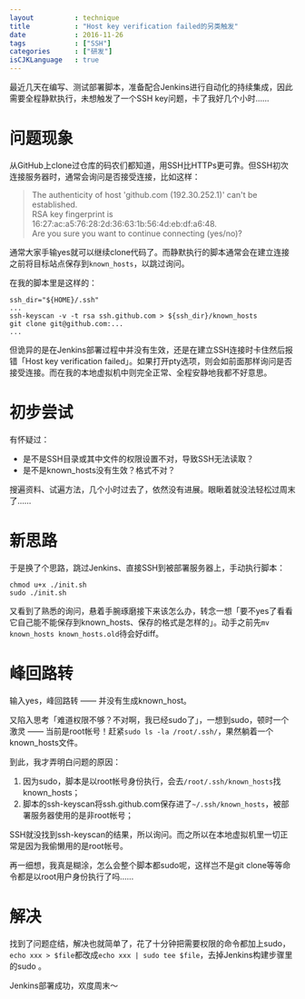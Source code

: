 ```yaml
---
layout          : technique
title           : "Host key verification failed的另类触发"
date            : 2016-11-26
tags            : ["SSH"]
categories      : ["研发"]
isCJKLanguage   : true
---
```


最近几天在编写、测试部署脚本，准备配合Jenkins进行自动化的持续集成，因此需要全程静默执行，未想触发了一个SSH key问题，卡了我好几个小时……

# 问题现象

从GitHub上clone过仓库的码农们都知道，用SSH比HTTPs更可靠。但SSH初次连接服务器时，通常会询问是否接受连接，比如这样：

> The authenticity of host 'github.com (192.30.252.1)' can't be established.  
> RSA key fingerprint is 16:27:ac:a5:76:28:2d:36:63:1b:56:4d:eb:df:a6:48.  
> Are you sure you want to continue connecting (yes/no)?

通常大家手输yes就可以继续clone代码了。而静默执行的脚本通常会在建立连接之前将目标站点保存到`known_hosts`，以跳过询问。

在我的脚本里是这样的：

```
ssh_dir="${HOME}/.ssh"
...
ssh-keyscan -v -t rsa ssh.github.com > ${ssh_dir}/known_hosts
git clone git@github.com:...
...
```

但诡异的是在Jenkins部署过程中并没有生效，还是在建立SSH连接时卡住然后报错「Host key verification failed」。如果打开pty选项，则会如前面那样询问是否接受连接。而在我的本地虚拟机中则完全正常、全程安静地我都不好意思。

# 初步尝试

有怀疑过：

- 是不是SSH目录或其中文件的权限设置不对，导致SSH无法读取？
- 是不是known_hosts没有生效？格式不对？

搜遍资料、试遍方法，几个小时过去了，依然没有进展。眼瞅着就没法轻松过周末了……

# 新思路

于是换了个思路，跳过Jenkins、直接SSH到被部署服务器上，手动执行脚本：

```
chmod u+x ./init.sh
sudo ./init.sh
```

又看到了熟悉的询问，悬着手腕琢磨接下来该怎么办，转念一想「要不yes了看看它自己能不能保存到known_hosts、保存的格式是怎样的」。动手之前先`mv known_hosts known_hosts.old`待会好diff。

# 峰回路转

输入yes，峰回路转 —— 并没有生成known_host。

又陷入思考「难道权限不够？不对啊，我已经sudo了」，一想到sudo，顿时一个激灵 —— 当前是root帐号！赶紧`sudo ls -la /root/.ssh/`，果然躺着一个known_hosts文件。

到此，我才弄明白问题的原因：

1. 因为sudo，脚本是以root帐号身份执行，会去`/root/.ssh/known_hosts`找known_hosts；
2. 脚本的ssh-keyscan将ssh.github.com保存进了`~/.ssh/known_hosts`，被部署服务器使用的是非root帐号；

SSH就没找到ssh-keyscan的结果，所以询问。而之所以在本地虚拟机里一切正常是因为我偷懒用的是root帐号。

再一细想，我真是糊涂，怎么会整个脚本都sudo呢，这样岂不是git clone等等命令都是以root用户身份执行了吗……

# 解决

找到了问题症结，解决也就简单了，花了十分钟把需要权限的命令都加上sudo，`echo xxx > $file`都改成`echo xxx | sudo tee $file`，去掉Jenkins构建步骤里的sudo 。

Jenkins部署成功，欢度周末～
